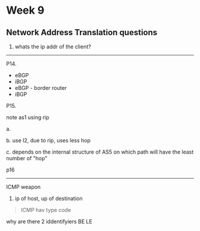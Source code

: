 # Week 9

## Network Address Translation questions

1. whats the ip addr of the client?



---

P14.
- eBGP
- iBGP
- eBGP - border router
- iBGP

P15.

note as1 using rip 

a.

b. use I2, due to rip, uses less hop

c. depends on the internal structure of AS5 on which path will have the least number of "hop"

p16

---

ICMP weapon

1. ip of host, up of destination


> ICMP hav type code 

why are there 2 iddentifyiers BE LE